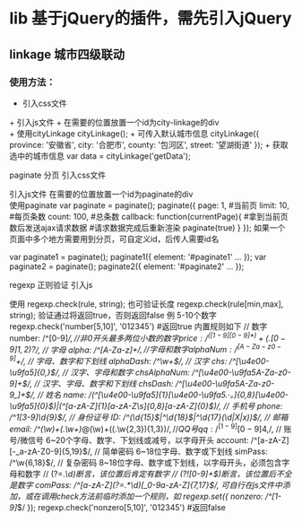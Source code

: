 # lib 基于jQuery的插件，需先引入jQuery

## linkage 城市四级联动
### 使用方法：
+ 引入css文件
<link rel="stylesheet" href="/lib/linkage/city-linkage.css">
+ 引入js文件
<script src="/lib/linkage/city-linkage.js"></script>
+ 在需要的位置放置一个id为city-linkage的div
<div id="city-linkage"></div>
+ 使用cityLinkage
cityLinkage();
+ 可传入默认城市信息
cityLinkage({
  province: '安徽省',
  city: '合肥市',
  county: '包河区',
  street: '望湖街道'
});
+ 获取选中的城市信息
var data = cityLinkage('getData');

paginate 分页
引入css文件
<link rel="stylesheet" href="/lib/paginate/paginate.css">
引入js文件
<script src="/lib/paginate/paginate.js"></script>
在需要的位置放置一个id为paginate的div
<div id="paginate"></div>
使用paginate
var paginate = paginate();
paginate({
  page: 1,    #当前页
  limit: 10,  #每页条数
  count: 100, #总条数
  callback: function(currentPage){
    #拿到当前页数后发送ajax请求数据
    #请求数据完成后重新渲染
    paginate(true)
  }
});
如果一个页面中多个地方需要用到分页，可自定义id，后传人需要id名
<div id="paginate1"></div>
<div id="paginate2"></div>

var paginate1 = paginate();
paginate1({
  element: '#paginate1'
  ...
});
var paginate2 = paginate();
paginate2({
  element: '#paginate2'
  ...
});

regexp 正则验证
引入js
<script src="/lib/regexp/regexp.js"></script>
使用
regexp.check(rule, string);
也可验证长度
regexp.check(rule[min,max], string);
验证通过将返回true，否则返回false
例 5-10个数字
regexp.check('number[5,10]', '012345')  #返回true
内置规则如下
    // 数字
    number: /^[0-9]*$/,
    // 非0开头最多两位小数的数字
    price: /^([1-9][0-9]*)+(.[0-9]{1,2})?$/,
    // 字母
    alpha: /^[A-Za-z]+$/,
    // 字母和数字
    alphaNum: /^[A-Za-z0-9]+$/,
    // 字母、数字和下划线
    alphaDash: /^\w+$/,
    // 汉字
    chs: /^[\u4e00-\u9fa5]{0,}$/,
    // 汉字、字母和数字
    chsAlphaNum: /^[\u4e00-\u9fa5A-Za-z0-9]+$/,
    // 汉字、字母、数字和下划线
    chsDash: /^[\u4e00-\u9fa5A-Za-z0-9_]+$/,
    // 姓名
    name: /(^[\u4e00-\u9fa5]{1}[\u4e00-\u9fa5\.·。]{0,8}[\u4e00-\u9fa5]{0}$)|(^[a-zA-Z]{1}[a-zA-Z\s]{0,8}[a-zA-Z]{0}$)/,
    // 手机号
    phone: /^1[3-9]\d{9}$/,
    // 身份证号
    ID: /^(\d{15}$|^\d{18}$|^\d{17}(\d|X|x))$/,
    // 邮箱
    email: /^(\w)+(\.\w+)*@(\w)+((\.\w{2,3}){1,3})$/,
    // QQ号
    qq: /^[1-9][0-9]{4,}$/,
    // 账号/微信号 6~20个字母、数字、下划线或减号，以字母开头
    account: /^[a-zA-Z][-_a-zA-Z0-9]{5,19}$/,
    // 简单密码 6~18位字母、数字或下划线
    simPass: /^\w{6,18}$/,
    // 复杂密码 8~18位字母、数字或下划线，以字母开头，必须包含字母和数字
    // (?=.*\d)断言，该位置后肯定有数字
    // (?![0-9]+$)断言，该位置后不全是数字
    comPass: /^[a-zA-Z](?=.*\d)[_0-9a-zA-Z]{7,17}$/,
可自行在js文件中添加，或在调用check方法前临时添加一个规则，如
regexp.set({
  nonzero: /^[1-9]*$/
});
regexp.check('nonzero[5,10]', '012345') #返回false
